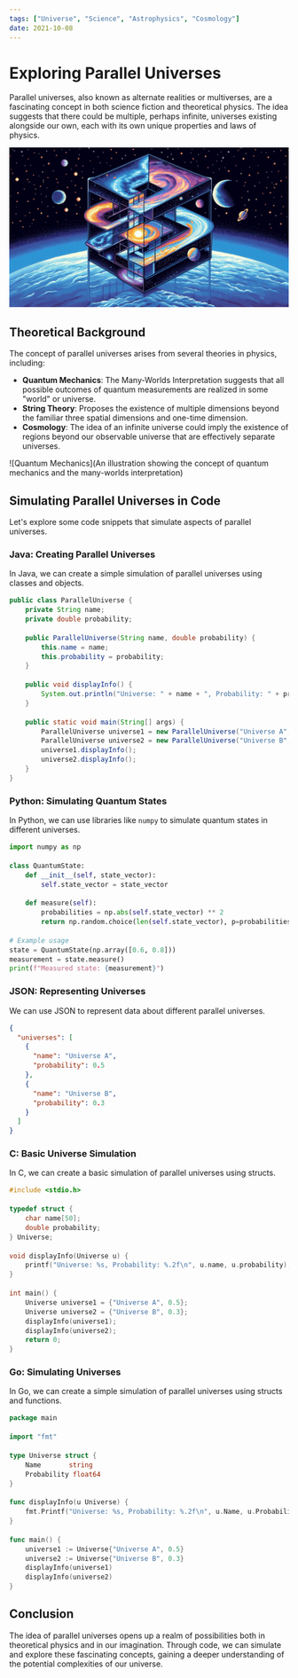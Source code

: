 ```yaml
---
tags: ["Universe", "Science", "Astrophysics", "Cosmology"]
date: 2021-10-08
---
```


# Exploring Parallel Universes

Parallel universes, also known as alternate realities or multiverses, are a fascinating concept in both science fiction and theoretical physics. The idea suggests that there could be multiple, perhaps infinite, universes existing alongside our own, each with its own unique properties and laws of physics.

![Parallel Universes Concept](https://raw.githubusercontent.com/hanyujie2002/my_pictures/main/images/Parallel%20Universes%20Concept.png)

## Theoretical Background

The concept of parallel universes arises from several theories in physics, including:

- **Quantum Mechanics**: The Many-Worlds Interpretation suggests that all possible outcomes of quantum measurements are realized in some "world" or universe.
- **String Theory**: Proposes the existence of multiple dimensions beyond the familiar three spatial dimensions and one-time dimension.
- **Cosmology**: The idea of an infinite universe could imply the existence of regions beyond our observable universe that are effectively separate universes.

![Quantum Mechanics](An illustration showing the concept of quantum mechanics and the many-worlds interpretation)

## Simulating Parallel Universes in Code

Let's explore some code snippets that simulate aspects of parallel universes.

### Java: Creating Parallel Universes

In Java, we can create a simple simulation of parallel universes using classes and objects.

```java
public class ParallelUniverse {
    private String name;
    private double probability;

    public ParallelUniverse(String name, double probability) {
        this.name = name;
        this.probability = probability;
    }

    public void displayInfo() {
        System.out.println("Universe: " + name + ", Probability: " + probability);
    }

    public static void main(String[] args) {
        ParallelUniverse universe1 = new ParallelUniverse("Universe A", 0.5);
        ParallelUniverse universe2 = new ParallelUniverse("Universe B", 0.3);
        universe1.displayInfo();
        universe2.displayInfo();
    }
}
```

### Python: Simulating Quantum States

In Python, we can use libraries like `numpy` to simulate quantum states in different universes.

```python
import numpy as np

class QuantumState:
    def __init__(self, state_vector):
        self.state_vector = state_vector

    def measure(self):
        probabilities = np.abs(self.state_vector) ** 2
        return np.random.choice(len(self.state_vector), p=probabilities)

# Example usage
state = QuantumState(np.array([0.6, 0.8]))
measurement = state.measure()
print(f"Measured state: {measurement}")
```

### JSON: Representing Universes

We can use JSON to represent data about different parallel universes.

```json
{
  "universes": [
    {
      "name": "Universe A",
      "probability": 0.5
    },
    {
      "name": "Universe B",
      "probability": 0.3
    }
  ]
}
```

### C: Basic Universe Simulation

In C, we can create a basic simulation of parallel universes using structs.

```c
#include <stdio.h>

typedef struct {
    char name[50];
    double probability;
} Universe;

void displayInfo(Universe u) {
    printf("Universe: %s, Probability: %.2f\n", u.name, u.probability);
}

int main() {
    Universe universe1 = {"Universe A", 0.5};
    Universe universe2 = {"Universe B", 0.3};
    displayInfo(universe1);
    displayInfo(universe2);
    return 0;
}
```

### Go: Simulating Universes

In Go, we can create a simple simulation of parallel universes using structs and functions.

```go
package main

import "fmt"

type Universe struct {
    Name       string
    Probability float64
}

func displayInfo(u Universe) {
    fmt.Printf("Universe: %s, Probability: %.2f\n", u.Name, u.Probability)
}

func main() {
    universe1 := Universe{"Universe A", 0.5}
    universe2 := Universe{"Universe B", 0.3}
    displayInfo(universe1)
    displayInfo(universe2)
}
```

## Conclusion

The idea of parallel universes opens up a realm of possibilities both in theoretical physics and in our imagination. Through code, we can simulate and explore these fascinating concepts, gaining a deeper understanding of the potential complexities of our universe.
